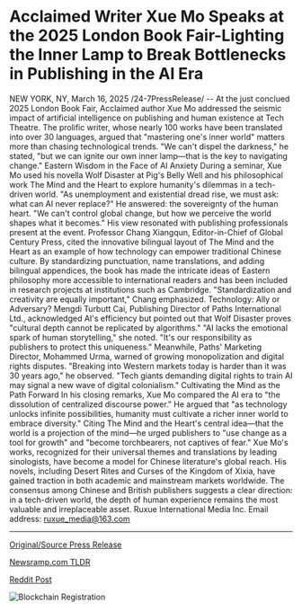 # Acclaimed Writer Xue Mo Speaks at the 2025 London Book Fair-Lighting the Inner Lamp to Break Bottlenecks in Publishing in the AI Era

NEW YORK, NY, March 16, 2025 /24-7PressRelease/ -- At the just conclued 2025 London Book Fair, Acclaimed author Xue Mo addressed the seismic impact of artificial intelligence on publishing and human existence at Tech Theatre. The prolific writer, whose nearly 100 works have been translated into over 30 languages, argued that "mastering one's inner world" matters more than chasing technological trends. "We can't dispel the darkness," he stated, "but we can ignite our own inner lamp—that is the key to navigating change."  Eastern Wisdom in the Face of AI Anxiety During a seminar, Xue Mo used his novella Wolf Disaster at Pig's Belly Well and his philosophical work The Mind and the Heart to explore humanity's dilemmas in a tech-driven world. "As unemployment and existential dread rise, we must ask: what can AI never replace?" He answered: the sovereignty of the human heart. "We can't control global change, but how we perceive the world shapes what it becomes."  His view resonated with publishing professionals present at the event. Professor Chang Xiangqun, Editor-in-Chief of Global Century Press, cited the innovative bilingual layout of The Mind and the Heart as an example of how technology can empower traditional Chinese culture. By standardizing punctuation, name translations, and adding bilingual appendices, the book has made the intricate ideas of Eastern philosophy more accessible to international readers and has been included in research projects at institutions such as Cambridge. "Standardization and creativity are equally important," Chang emphasized.  Technology: Ally or Adversary? Mengdi Turbutt Cai, Publishing Director of Paths International Ltd., acknowledged AI's efficiency but pointed out that Wolf Disaster proves "cultural depth cannot be replicated by algorithms." "AI lacks the emotional spark of human storytelling," she noted. "It's our responsibility as publishers to protect this uniqueness."  Meanwhile, Paths' Marketing Director, Mohammed Urma, warned of growing monopolization and digital rights disputes. "Breaking into Western markets today is harder than it was 30 years ago," he observed. "Tech giants demanding digital rights to train AI may signal a new wave of digital colonialism."  Cultivating the Mind as the Path Forward In his closing remarks, Xue Mo compared the AI era to "the dissolution of centralized discourse power." He argued that "as technology unlocks infinite possibilities, humanity must cultivate a richer inner world to embrace diversity." Citing The Mind and the Heart's central idea—that the world is a projection of the mind—he urged publishers to "use change as a tool for growth" and "become torchbearers, not captives of fear."  Xue Mo's works, recognized for their universal themes and translations by leading sinologists, have become a model for Chinese literature's global reach. His novels, including Desert Rites and Curses of the Kingdom of Xixia, have gained traction in both academic and mainstream markets worldwide. The consensus among Chinese and British publishers suggests a clear direction: in a tech-driven world, the depth of human experience remains the most valuable and irreplaceable asset.  Ruxue International Media Inc. Email address: ruxue_media@163.com 

---

[Original/Source Press Release](https://www.24-7pressrelease.com/press-release/520659/acclaimed-writer-xue-mo-speaks-at-the-2025-london-book-fair-lighting-the-inner-lamp-to-break-bottlenecks-in-publishing-in-the-ai-era)
                    

[Newsramp.com TLDR](https://newsramp.com/curated-news/author-xue-mo-explores-ai-s-impact-on-humanity-at-2025-london-book-fair/e41d3f87ab783271850d9b47a6ce74cd) 

 



[Reddit Post](https://www.reddit.com/r/BookNews/comments/1jcoxrc/author_xue_mo_explores_ais_impact_on_humanity_at/) 



![Blockchain Registration](https://cdn.newsramp.app/24-7PressRelease/qrcode/253/16/fernYqnQ.webp)